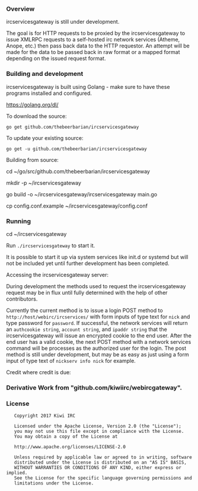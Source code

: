 
### Overview
ircservicesgateway is still under development.

The goal is for HTTP requests to be proxied by the ircservicesgateway to issue XMLRPC requests to a self-hosted irc network services (Atheme, Anope, etc.) then pass back data to the HTTP requestor.  An attempt will be made for the data to be passed back in raw format or a mapped format depending on the issued request format.

### Building and development
ircservicesgateway is built using Golang - make sure to have these programs installed and configured.

https://golang.org/dl/

To download the source:

`go get github.com/thebeerbarian/ircservicesgateway`

To update your existing source:

`go get -u github.com/thebeerbarian/ircservicesgateway`

Building from source:


cd ~/go/src/github.com/thebeerbarian/ircservicesgateway

mkdir -p ~/ircservicesgateway

go build -o ~/ircservicesgateway/ircservicesgateway main.go

cp config.conf.example ~/ircservicesgateway/config.conf

### Running
cd ~/ircservicesgateway

Run `./ircservicesgateway` to start it.

It is possible to start it up via system services like init.d or systemd but will not be included yet until further development has been completed.


Accessing the ircservicesgateway server:

During development the methods used to request the ircservicesgateway request may be in flux until fully determined with the help of other contributors.

Currently the current method is to issue a login POST method to `http://host/webirc/ircservices/` with form inputs of type text for `nick` and type password for `password`.  If successful, the network services will return an `authcookie string`, `account string`, and `ipaddr string` that the ircservicesgateway will issue an encrypted cookie to the end user.  After the end user has a valid cookie, the next POST method with a network services command will be processes as the authorized user for the login.  The post method is still under development, but may be as easy as just using a form input of type text of `nickserv info nick` for example.

Credit where credit is due:

### Derivative Work from "github.com/kiwiirc/webircgateway".
### License
~~~
   Copyright 2017 Kiwi IRC

   Licensed under the Apache License, Version 2.0 (the "License");
   you may not use this file except in compliance with the License.
   You may obtain a copy of the License at

   http://www.apache.org/licenses/LICENSE-2.0

   Unless required by applicable law or agreed to in writing, software
   distributed under the License is distributed on an "AS IS" BASIS,
   WITHOUT WARRANTIES OR CONDITIONS OF ANY KIND, either express or implied.
   See the License for the specific language governing permissions and
   limitations under the License.
~~~
